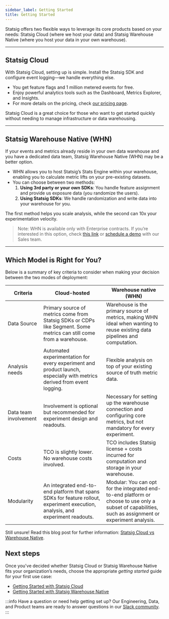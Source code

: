 ```yaml
---
sidebar_label: Getting Started
title: Getting Started
---
```


Statsig offers two flexible ways to leverage its core products based on your needs: Statsig Cloud (where we host your data) and Statsig Warehouse Native (where you host your data in your own warehouse).

---

## Statsig Cloud

With Statsig Cloud, setting up is simple. Install the Statsig SDK and configure event logging—we handle everything else.

- You get feature flags and 1 million metered events for free.
- Enjoy powerful analytics tools such as the Dashboard, Metrics Explorer, and Insights.
- For more details on the pricing, check [our pricing page](https://www.statsig.com/pricing).

Statsig Cloud is a great choice for those who want to get started quickly without needing to manage infrastructure or data warehousing.

---

## Statsig Warehouse Native (WHN)

If your events and metrics already reside in your own data warehouse and you have a dedicated data team, Statsig Warehouse Native (WHN) may be a better option.

- WHN allows you to host Statsig’s Stats Engine within your warehouse, enabling you to calculate metric lifts on your pre-existing datasets.
- You can choose between two methods:
    1. **Using 3rd party or your own SDKs**: You handle feature assignment and provide us exposure data (you randomize the users).
    2. **Using Statsig SDKs**: We handle randomization and write data into your warehouse for you.

The first method helps you scale analysis, while the second can 10x your experimentation velocity.

> Note: WHN is available only with Enterprise contracts. If you’re interested in this option, check [this link](/statsig-warehouse-native/introduction) or [schedule a demo](https://www.statsig.com/contact/demo) with our Sales team.
> 

---

## Which Model is Right for You?

Below is a summary of key criteria to consider when making your decision between the two modes of deployment:

| Criteria | Cloud-hosted | Warehouse native (WHN) |
| --- | --- | --- |
| Data Source | Primary source of metrics come from Statsig SDKs or CDPs like Segment. Some metrics can still come from a warehouse. | Warehouse is the primary source of metrics, making WHN ideal when wanting to reuse existing data pipelines and computation. |
| Analysis needs | Automated experimentation for every experiment and product launch, especially with metrics derived from event logging. | Flexible analysis on top of your existing source of truth metric data. |
| Data team involvement | Involvement is optional but recommended for experiment design and readouts. | Necessary for setting up the warehouse connection and configuring core metrics, but not mandatory for every experiment. |
| Costs | TCO is slightly lower. No warehouse costs involved. | TCO includes Statsig license + costs incurred for computation and storage in your warehouse. |
| Modularity | An integrated end-to-end platform that spans SDKs for feature rollout, experiment execution, analysis, and experiment readouts. | Modular: You can opt for the integrated end-to-end platform or choose to use only a subset of capabilities, such as assignment or experiment analysis. |

Still unsure! Read this blog post for further information: [Statsig Cloud vs Warehouse Native](https://www.statsig.com/blog/deciding-cloud-hosted-versus-warehouse-native-experimentation-platforms).

## Next steps
Once you've decided whether Statsig Cloud or Statsig Warehouse Native fits your organization’s needs, choose the appropriate *getting started* guide for your first use case:

- [Getting Started with Statsig Cloud](/sdks/getting-started.md)
- [Getting Started with Statsig Warehouse Native](/statsig-warehouse-native/guides/quick-start)

:::info
Have a question or need help getting set up? Our Engineering, Data, and Product teams are ready to answer questions in our [Slack community](https://www.statsig.com/slack).
:::
